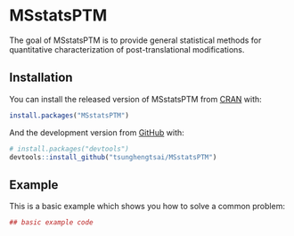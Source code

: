# MSstatsPTM

The goal of MSstatsPTM is to provide general statistical methods for quantitative characterization of post-translational modifications. 

## Installation

You can install the released version of MSstatsPTM from [CRAN](https://CRAN.R-project.org) with:

``` r
install.packages("MSstatsPTM")
```

And the development version from [GitHub](https://github.com/) with:

``` r
# install.packages("devtools")
devtools::install_github("tsunghengtsai/MSstatsPTM")
```
## Example

This is a basic example which shows you how to solve a common problem:

``` r
## basic example code
```

